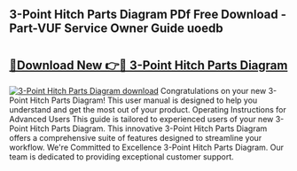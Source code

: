 ## 3-Point Hitch Parts Diagram PDf Free Download - Part-VUF Service Owner Guide uoedb

# <h2><a href="http://dfmmffx.blite.top/?on=3-Point+Hitch+Parts+Diagram">🔗Download New 👉🔴 3-Point Hitch Parts Diagram</a></h2>

[![3-Point Hitch Parts Diagram download](https://i.imgur.com/lujVjoI.png)](http://dfmmffx.blite.top/?on=3-Point+Hitch+Parts+Diagram)
Congratulations on your new 3-Point Hitch Parts Diagram! This user manual is designed to help you understand and get the most out of your product. Operating Instructions for Advanced Users This guide is tailored to experienced users of your new 3-Point Hitch Parts Diagram. This innovative 3-Point Hitch Parts Diagram offers a comprehensive suite of features designed to streamline your workflow. We're Committed to Excellence 3-Point Hitch Parts Diagram. Our team is dedicated to providing exceptional customer support.
